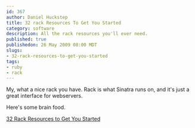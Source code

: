 ```yaml
--- 
id: 367
author: Daniel Huckstep
title: 32 rack Resources To Get You Started
category: software
description: All the rack resources you'll ever need.
published: true
publishedon: 26 May 2009 08:00 MDT
slugs: 
- 32-rack-resources-to-get-you-started
tags: 
- ruby
- rack
---
```

My, what a nice rack you have. Rack is what Sinatra runs on, and it's
just a great interface for webservers.

Here's some brain food.

[32 Rack Resources to Get You
Started](http://jasonseifer.com/2009/04/08/32-rack-resources-to-get-you-started)